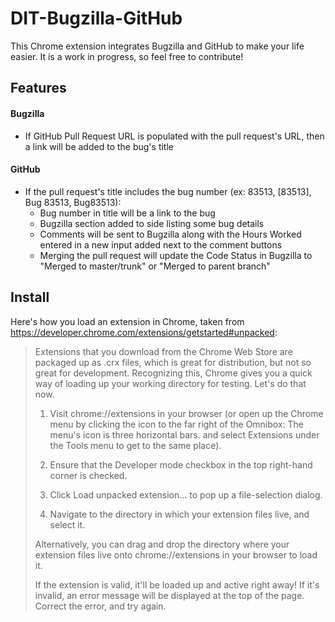 # DIT-Bugzilla-GitHub
This Chrome extension integrates Bugzilla and GitHub to make your life easier.  It is a work in progress, so feel free to contribute!

## Features
#### Bugzilla
- If GitHub Pull Request URL is populated with the pull request's URL, then a link will be added to the bug's title

#### GitHub
- If the pull request's title includes the bug number (ex: 83513, [83513], Bug 83513, Bug83513):
  - Bug number in title will be a link to the bug
  - Bugzilla section added to side listing some bug details
  - Comments will be sent to Bugzilla along with the Hours Worked entered in a new input added next to the comment buttons
  - Merging the pull request will update the Code Status in Bugzilla to "Merged to master/trunk" or "Merged to parent branch"

## Install
Here's how you load an extension in Chrome, taken from https://developer.chrome.com/extensions/getstarted#unpacked:
> Extensions that you download from the Chrome Web Store are packaged up as .crx files, which is great for distribution, but not so great for development. Recognizing this, Chrome gives you a quick way of loading up your working directory for testing. Let's do that now.
> 
> 1. Visit chrome://extensions in your browser (or open up the Chrome menu by clicking the icon to the far right of the Omnibox:  The menu's icon is three horizontal bars. and select Extensions under the Tools menu to get to the same place).
> 
> 2. Ensure that the Developer mode checkbox in the top right-hand corner is checked.
> 
> 3. Click Load unpacked extension… to pop up a file-selection dialog.
> 
> 4. Navigate to the directory in which your extension files live, and select it.
> 
> Alternatively, you can drag and drop the directory where your extension files live onto chrome://extensions in your browser to load it.
> 
> If the extension is valid, it'll be loaded up and active right away! If it's invalid, an error message will be displayed at the top of the page. Correct the error, and try again.
